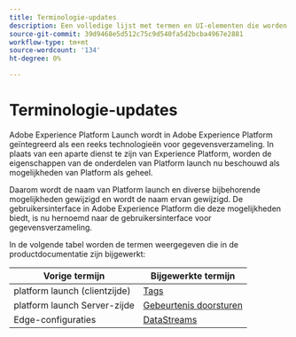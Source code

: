 ```yaml
---
title: Terminologie-updates
description: Een volledige lijst met termen en UI-elementen die worden beïnvloed door de Adobe Experience Platform Launch-herbranding.
source-git-commit: 39d9468e5d512c75c9d540fa5d2bcba4967e2881
workflow-type: tm+mt
source-wordcount: '134'
ht-degree: 0%

---
```


# Terminologie-updates

Adobe Experience Platform Launch wordt in Adobe Experience Platform geïntegreerd als een reeks technologieën voor gegevensverzameling. In plaats van een aparte dienst te zijn van Experience Platform, worden de eigenschappen van de onderdelen van Platform launch nu beschouwd als mogelijkheden van Platform als geheel.

Daarom wordt de naam van Platform launch en diverse bijbehorende mogelijkheden gewijzigd en wordt de naam ervan gewijzigd. De gebruikersinterface in Adobe Experience Platform die deze mogelijkheden biedt, is nu hernoemd naar de gebruikersinterface voor gegevensverzameling.

In de volgende tabel worden de termen weergegeven die in de productdocumentatie zijn bijgewerkt:

| Vorige termijn | Bijgewerkte termijn |
|---|---|
| platform launch (clientzijde) | [Tags](./home.md) |
| platform launch Server-zijde | [Gebeurtenis doorsturen](./ui/event-forwarding/overview.md) |
| Edge-configuraties | [DataStreams](https://experienceleague.adobe.com/docs/experience-platform/edge/fundamentals/datastreams.html) |
